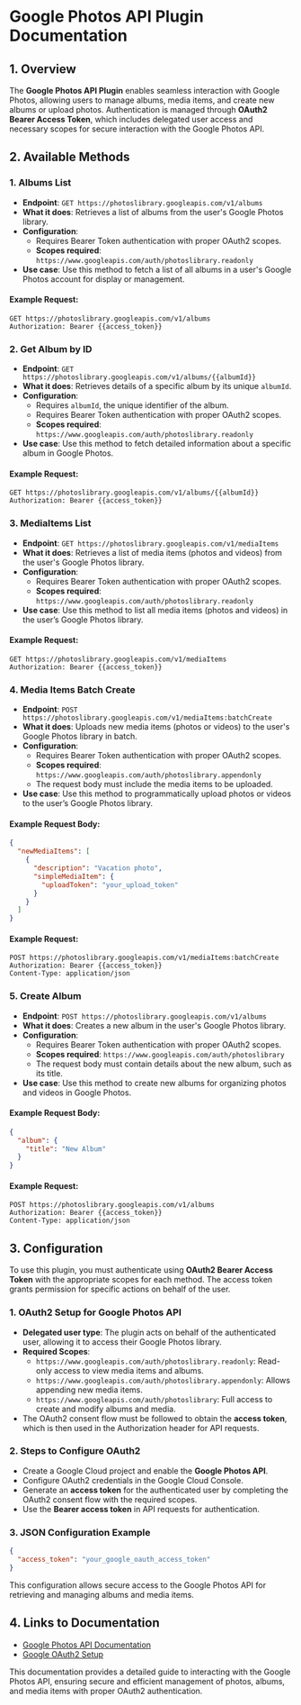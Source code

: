 # Google Photos API Plugin Documentation

## 1. Overview

The **Google Photos API Plugin** enables seamless interaction with Google Photos, allowing users to manage albums, media items, and create new albums or upload photos. Authentication is managed through **OAuth2 Bearer Access Token**, which includes delegated user access and necessary scopes for secure interaction with the Google Photos API.

## 2. Available Methods

### 1. **Albums List**
   - **Endpoint**: `GET https://photoslibrary.googleapis.com/v1/albums`
   - **What it does**: Retrieves a list of albums from the user's Google Photos library.
   - **Configuration**:
     - Requires Bearer Token authentication with proper OAuth2 scopes.
     - **Scopes required**: `https://www.googleapis.com/auth/photoslibrary.readonly`
   - **Use case**: Use this method to fetch a list of all albums in a user's Google Photos account for display or management.

#### Example Request:
```http
GET https://photoslibrary.googleapis.com/v1/albums
Authorization: Bearer {{access_token}}
```

### 2. **Get Album by ID**
   - **Endpoint**: `GET https://photoslibrary.googleapis.com/v1/albums/{{albumId}}`
   - **What it does**: Retrieves details of a specific album by its unique `albumId`.
   - **Configuration**:
     - Requires `albumId`, the unique identifier of the album.
     - Requires Bearer Token authentication with proper OAuth2 scopes.
     - **Scopes required**: `https://www.googleapis.com/auth/photoslibrary.readonly`
   - **Use case**: Use this method to fetch detailed information about a specific album in Google Photos.

#### Example Request:
```http
GET https://photoslibrary.googleapis.com/v1/albums/{{albumId}}
Authorization: Bearer {{access_token}}
```

### 3. **MediaItems List**
   - **Endpoint**: `GET https://photoslibrary.googleapis.com/v1/mediaItems`
   - **What it does**: Retrieves a list of media items (photos and videos) from the user's Google Photos library.
   - **Configuration**:
     - Requires Bearer Token authentication with proper OAuth2 scopes.
     - **Scopes required**: `https://www.googleapis.com/auth/photoslibrary.readonly`
   - **Use case**: Use this method to list all media items (photos and videos) in the user’s Google Photos library.

#### Example Request:
```http
GET https://photoslibrary.googleapis.com/v1/mediaItems
Authorization: Bearer {{access_token}}
```

### 4. **Media Items Batch Create**
   - **Endpoint**: `POST https://photoslibrary.googleapis.com/v1/mediaItems:batchCreate`
   - **What it does**: Uploads new media items (photos or videos) to the user's Google Photos library in batch.
   - **Configuration**:
     - Requires Bearer Token authentication with proper OAuth2 scopes.
     - **Scopes required**: `https://www.googleapis.com/auth/photoslibrary.appendonly`
     - The request body must include the media items to be uploaded.
   - **Use case**: Use this method to programmatically upload photos or videos to the user’s Google Photos library.

#### Example Request Body:
```json
{
  "newMediaItems": [
    {
      "description": "Vacation photo",
      "simpleMediaItem": {
        "uploadToken": "your_upload_token"
      }
    }
  ]
}
```

#### Example Request:
```http
POST https://photoslibrary.googleapis.com/v1/mediaItems:batchCreate
Authorization: Bearer {{access_token}}
Content-Type: application/json
```

### 5. **Create Album**
   - **Endpoint**: `POST https://photoslibrary.googleapis.com/v1/albums`
   - **What it does**: Creates a new album in the user's Google Photos library.
   - **Configuration**:
     - Requires Bearer Token authentication with proper OAuth2 scopes.
     - **Scopes required**: `https://www.googleapis.com/auth/photoslibrary`
     - The request body must contain details about the new album, such as its title.
   - **Use case**: Use this method to create new albums for organizing photos and videos in Google Photos.

#### Example Request Body:
```json
{
  "album": {
    "title": "New Album"
  }
}
```

#### Example Request:
```http
POST https://photoslibrary.googleapis.com/v1/albums
Authorization: Bearer {{access_token}}
Content-Type: application/json
```

## 3. Configuration

To use this plugin, you must authenticate using **OAuth2 Bearer Access Token** with the appropriate scopes for each method. The access token grants permission for specific actions on behalf of the user.

### 1. **OAuth2 Setup for Google Photos API**
   - **Delegated user type**: The plugin acts on behalf of the authenticated user, allowing it to access their Google Photos library.
   - **Required Scopes**:
     - `https://www.googleapis.com/auth/photoslibrary.readonly`: Read-only access to view media items and albums.
     - `https://www.googleapis.com/auth/photoslibrary.appendonly`: Allows appending new media items.
     - `https://www.googleapis.com/auth/photoslibrary`: Full access to create and modify albums and media.
   - The OAuth2 consent flow must be followed to obtain the **access token**, which is then used in the Authorization header for API requests.

### 2. **Steps to Configure OAuth2**
   - Create a Google Cloud project and enable the **Google Photos API**.
   - Configure OAuth2 credentials in the Google Cloud Console.
   - Generate an **access token** for the authenticated user by completing the OAuth2 consent flow with the required scopes.
   - Use the **Bearer access token** in API requests for authentication.

### 3. **JSON Configuration Example**

```json
{
  "access_token": "your_google_oauth_access_token"
}
```

This configuration allows secure access to the Google Photos API for retrieving and managing albums and media items.

## 4. Links to Documentation

- [Google Photos API Documentation](https://developers.google.com/photos/library/reference/rest)
- [Google OAuth2 Setup](https://developers.google.com/identity/protocols/oauth2)

This documentation provides a detailed guide to interacting with the Google Photos API, ensuring secure and efficient management of photos, albums, and media items with proper OAuth2 authentication.
